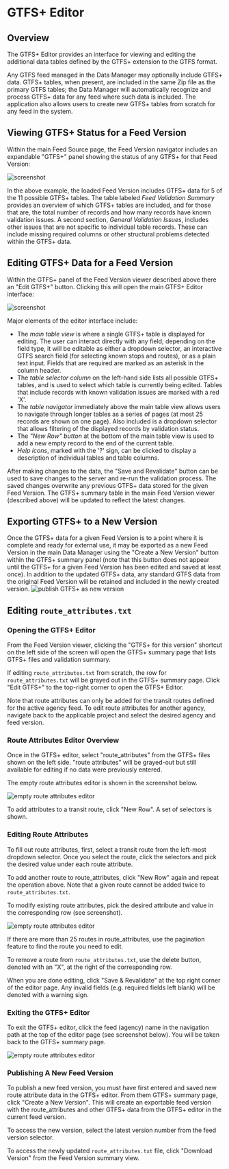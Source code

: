 # GTFS+ Editor

## Overview
The GTFS+ Editor provides an interface for viewing and editing the additional data tables defined by the GTFS+ extension to the GTFS format.

Any GTFS feed managed in the Data Manager may optionally include GTFS+ data. GTFS+ tables, when present, are included in the same Zip file as the primary GTFS tables; the Data Manager will automatically recognize and process GTFS+ data for any feed where such data is included. The application also allows users to create new GTFS+ tables from scratch for any feed in the system.

## Viewing GTFS+ Status for a Feed Version

Within the main Feed Source page, the Feed Version navigator includes an expandable "GTFS+" panel showing the status of any GTFS+ for that Feed Version:

![screenshot](../img/gtfsplus-summary.png)

In the above example, the loaded Feed Version includes GTFS+ data for 5 of the 11 possible GTFS+ tables. The table labeled *Feed Validation Summary* provides an overview of which GTFS+ tables are included, and for those that are, the total number of records and how many records have known validation issues. A second section, *General Validation Issues*, includes other issues that are not specific to individual table records. These can include missing required columns or other structural problems detected within the GTFS+ data.

## Editing GTFS+ Data for a Feed Version

Within the GTFS+ panel of the Feed Version viewer described above there an "Edit GTFS+" button. Clicking this will open the main GTFS+ Editor interface:

![screenshot](../img/gtfsplus-editor.png)

Major elements of the editor interface include:

* The *main table view* is where a single GTFS+ table is displayed for editing. The user can interact directly with any field; depending on the field type, it will be editable as either a dropdown selector, an interactive GTFS search field (for selecting known stops and routes), or as a plain text input. Fields that are required are marked as an asterisk in the column header.
* The *table selector column* on the left-hand side lists all possible GTFS+ tables, and is used to select which table is currently being edited. Tables that include records with known validation issues are marked with a red 'X'.
* The *table navigator* immediately above the main table view allows users to navigate through longer tables as a series of pages (at most 25 records are shown on one page). Also included is a dropdown selector that allows filtering of the displayed records by validation status.
* The *"New Row" button* at the bottom of the main table view is used to add a new empty record to the end of the current table.
* *Help icons*, marked with the '?' sign, can be clicked to display a description of individual tables and table columns.

After making changes to the data, the "Save and Revalidate" button can be used to save changes to the server and re-run the validation process. The saved changes overwrite any previous GTFS+ data stored for the given Feed Version. The GTFS+ summary table in the main Feed Version viewer (described above) will be updated to reflect the latest changes.

## Exporting GTFS+ to a New Version

Once the GTFS+ data for a given Feed Version is to a point where it is complete and ready for external use, it may be exported as a new Feed Version in the main Data Manager using the "Create a New Version" button within the GTFS+ summary panel (note that this button does not appear until the GTFS+ for a given Feed Version has been edited and saved at least once). In addition to the updated GTFS+ data, any standard GTFS data from the original Feed Version will be retained and included in the newly created version.
![publish GTFS+ as new version](../img/gtfsplus-publish.png)

## Editing `route_attributes.txt`

### Opening the GTFS+ Editor

From the Feed Version viewer, clicking the "GTFS+ for this version" shortcut on the left side of the screen will open the GTFS+ summary page that lists GTFS+ files and validation summary.

If editing `route_attributes.txt` from scratch, the row for `route_attributes.txt` will be grayed out in the GTFS+ summary page. Click "Edit GTFS+" to the top-right corner to open the GTFS+ Editor.

Note that route attributes can only be added for the transit routes defined for the active agency feed. To edit route attributes for another agency, navigate back to the applicable project and select the desired agency and feed version.

### Route Attributes Editor Overview

Once in the GTFS+ editor, select "route_attributes" from the GTFS+ files shown on the left side. "route attributes" will be grayed-out but still available for editing if no data were previously entered.

The empty route attributes editor is shown in the screenshot below.

![empty route attributes editor](../img/gtfsplus-editor-route-attr-empty.png)

To add attributes to a transit route, click "New Row". A set of selectors is shown.

### Editing Route Attributes

To fill out route attributes, first, select a transit route from the left-most dropdown selector.
Once you select the route, click the selectors and pick the desired value under each route attribute.

To add another route to route_attributes, click "New Row" again and repeat the operation above.
Note that a given route cannot be added twice to `route_attributes.txt`.

To modify existing route attributes, pick the desired attribute and value in the corresponding row (see screenshot).

![empty route attributes editor](../img/gtfsplus-editor-route-attr.png)

If there are more than 25 routes in route_attributes, use the pagination feature to find the route you need to edit.

To remove a route from `route_attributes.txt`, use the delete button, denoted with an "X",
at the right of the corresponding row.

When you are done editing, click "Save & Revalidate" at the top right corner of the editor page.
Any invalid fields (e.g. required fields left blank) will be denoted with a warning sign.

### Exiting the GTFS+ Editor

To exit the GTFS+ editor, click the feed (agency) name in the navigation path at the top of the editor page
(see screenshot below). You will be taken back to the GTFS+ summary page.

![empty route attributes editor](../img/gtfsplus-editor-nav.png)

### Publishing A New Feed Version

To publish a new feed version, you must have first entered and saved new route attribute data in the GTFS+ editor.
From them GTFS+ summary page, click "Create a New Version". This will create an exportable feed version with the route_attributes and other GTFS+ data from the GTFS+ editor in the current feed version.

To access the new version, select the latest version number from the feed version selector.

To access the newly updated `route_attributes.txt` file, click "Download Version" from the Feed Version summary view.
